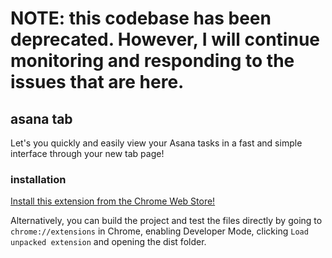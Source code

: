 # NOTE: this codebase has been deprecated. However, I will continue monitoring and responding to the issues that are here.


## asana tab
Let's you quickly and easily view your Asana tasks in a fast and simple interface through your new tab page!



### installation
[Install this extension from the Chrome Web Store!](https://chrome.google.com/webstore/detail/asana-tab/ldfaccjdcphlaodakclpiomadaakoobd)

Alternatively, you can build the project and test the files directly by going to `chrome://extensions` in Chrome, enabling Developer Mode, clicking `Load unpacked extension` and opening the dist folder.
